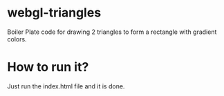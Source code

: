 # webgl-triangles
Boiler Plate code for drawing 2 triangles to form a rectangle with gradient colors.

# How to run it?
Just run the index.html file and it is done.